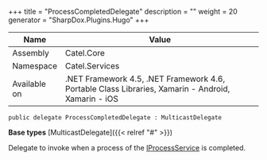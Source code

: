 

+++
title = "ProcessCompletedDelegate" 
description = ""
weight = 20
generator = "SharpDox.Plugins.Hugo"
+++

Name|Value
---|---
Assembly|Catel.Core
Namespace|Catel.Services
Available on|.NET Framework 4.5, .NET Framework 4.6, Portable Class Libraries, Xamarin - Android, Xamarin - iOS

```
public delegate ProcessCompletedDelegate : MulticastDelegate
```

**Base types**
[MulticastDelegate]({{< relref "#" >}})

Delegate to invoke when a process of the [IProcessService](#) is completed.

